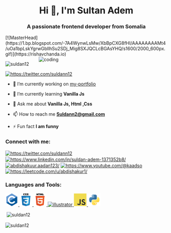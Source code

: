 <h1 align="center">Hi 👋, I'm Sultan Adem</h1>
<h3 align="center">A passionate frontend developer from Somalia</h3>
[![MasterHead](https://1.bp.blogspot.com/-7A4WynwLsMw/XbBpCXG8fHI/AAAAAAAAMt4/uOa1bpLskYgrwGbllhSu2SDj_Mig8SXJQCLcBGAsYHQ/s1600/2000_600px.gif)](https://rishavchanda.io)
 <img  align="right" alt="coding" width="400" src="https://cdn.dribbble.com/users/1162077/screenshots/3848914/programmer.gif" >

<p align="left"> <img src="https://komarev.com/ghpvc/?username=suldan12&label=Profile%20views&color=0e75b6&style=flat" alt="suldan12" /> </p>

<p align="left"> <a href="https://twitter.com/suldann12" target="blank"><img src="https://img.shields.io/twitter/follow/https://twitter.com/suldann12?logo=twitter&style=for-the-badge" alt="https://twitter.com/suldann12" /></a> </p>

- 🔭 I’m currently working on [my-portfolio](https://github.com/suldan12/my-portfolio)

- 🌱 I’m currently learning **Vanilla Js**

- 💬 Ask me about **Vanilla Js, Html ,Css**

- 📫 How to reach me **Suldann2@gmail.com**

- ⚡ Fun fact **I am funny**

<h3 align="left">Connect with me:</h3>
<p align="left">
<a href="https://twitter.com/Suldann12" target="blank"><img align="center" src="https://raw.githubusercontent.com/rahuldkjain/github-profile-readme-generator/master/src/images/icons/Social/twitter.svg" alt="https://twitter.com/suldann12" height="30" width="40" /></a>
<a href="https://linkedin.com/in/https://www.linkedin.com/in/suldan-adem-1371352b8/" target="blank"><img align="center" src="https://raw.githubusercontent.com/rahuldkjain/github-profile-readme-generator/master/src/images/icons/Social/linked-in-alt.svg" alt="https://www.linkedin.com/in/suldan-adem-1371352b8/" height="30" width="40" /></a>
<a href="https://www.facebook.com/abdishakuur.aadan123/" target="blank"><img align="center" src="https://raw.githubusercontent.com/rahuldkjain/github-profile-readme-generator/master/src/images/icons/Social/facebook.svg" alt="abdishakuur.aadan123/" height="30" width="40" /></a>
<a href="https://www.youtube.com/@KAADSO" target="blank"><img align="center" src="https://raw.githubusercontent.com/rahuldkjain/github-profile-readme-generator/master/src/images/icons/Social/youtube.svg" alt="https://www.youtube.com/@kaadso" height="30" width="40" /></a>
<a href="https://www.leetcode.com/https://leetcode.com/u/abdishakur1/" target="blank"><img align="center" src="https://raw.githubusercontent.com/rahuldkjain/github-profile-readme-generator/master/src/images/icons/Social/leet-code.svg" alt="https://leetcode.com/u/abdishakur1/" height="30" width="40" /></a>
</p>

<h3 align="left">Languages and Tools:</h3>
<p align="left"> <a href="https://www.cprogramming.com/" target="_blank" rel="noreferrer"> <img src="https://raw.githubusercontent.com/devicons/devicon/master/icons/c/c-original.svg" alt="c" width="40" height="40"/> </a> <a href="https://www.w3schools.com/css/" target="_blank" rel="noreferrer"> <img src="https://raw.githubusercontent.com/devicons/devicon/master/icons/css3/css3-original-wordmark.svg" alt="css3" width="40" height="40"/> </a> <a href="https://www.w3.org/html/" target="_blank" rel="noreferrer"> <img src="https://raw.githubusercontent.com/devicons/devicon/master/icons/html5/html5-original-wordmark.svg" alt="html5" width="40" height="40"/> </a> <a href="https://www.adobe.com/in/products/illustrator.html" target="_blank" rel="noreferrer"> <img src="https://www.vectorlogo.zone/logos/adobe_illustrator/adobe_illustrator-icon.svg" alt="illustrator" width="40" height="40"/> </a> <a href="https://developer.mozilla.org/en-US/docs/Web/JavaScript" target="_blank" rel="noreferrer"> <img src="https://raw.githubusercontent.com/devicons/devicon/master/icons/javascript/javascript-original.svg" alt="javascript" width="40" height="40"/> </a> <a href="https://www.python.org" target="_blank" rel="noreferrer"> <img src="https://raw.githubusercontent.com/devicons/devicon/master/icons/python/python-original.svg" alt="python" width="40" height="40"/> </a> </p>

<p>&nbsp;<img align="center" src="https://github-readme-stats.vercel.app/api?username=suldan12&show_icons=true&locale=en" alt="suldan12" /></p>

<p><img align="center" src="https://github-readme-streak-stats.herokuapp.com/?user=suldan12&" alt="suldan12" /></p>
